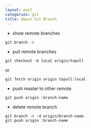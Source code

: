 ```yaml
---
layout: post
categories: git
title: About Git Branch
---
```


+ show remote branches
```
git branch -r
```

+ pull remote branches
```
git checkout -b local origin/topull
```
or
```
git fetch origin origin topull:local
```

+ push master to other remote

```
git push origin :branch-name
```

+ delete remote branch
```
git branch -r -d origin/branch-name
git push origin :branch-name
```
